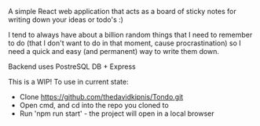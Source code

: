 A simple React web application that acts as a board of sticky notes for writing down your ideas or todo's :) 

I tend to always have about a billion random things that I need to remember to do (that I don't want to do in that moment, cause procrastination) so I need a quick and easy (and permanent) way to write them down.

Backend uses PostreSQL DB + Express 

This is a WIP! To use in current state:
- Clone https://github.com/thedavidkipnis/Tondo.git
- Open cmd, and cd into the repo you cloned to
- Run 'npm run start' - the project will open in a local browser

